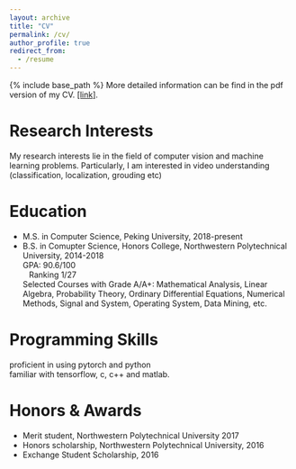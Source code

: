 ```yaml
---
layout: archive
title: "CV"
permalink: /cv/
author_profile: true
redirect_from:
  - /resume
---
```


{% include base_path %}
More detailed information can be find in the pdf version of my CV. [[link]](https://peijunbao.github.io/files/PeijunBao_CV.pdf).

Research Interests
======
My research interests lie in the field of computer vision and machine learning problems. Particularly, I am interested in video understanding (classification, localization, grouding etc)


Education
======
* M.S. in Computer Science, Peking University, 2018-present
* B.S. in Comupter Science, Honors College, Northwestern Polytechnical University, 2014-2018
  <br />
  GPA: 90.6/100  
  &ensp;
  Ranking 1/27
  <br />
  Selected Courses with Grade A/A+: Mathematical Analysis, Linear Algebra, Probability Theory, Ordinary Differential Equations, Numerical Methods, Signal and System, Operating System, Data Mining, etc.


Programming Skills
======
proficient in using pytorch and python
<br />
familiar with tensorflow, c, c++ and matlab.



Honors & Awards
======
* Merit student, Northwestern Polytechnical University 2017
* Honors scholarship, Northwestern Polytechnical University, 2016
* Exchange Student Scholarship, 2016





